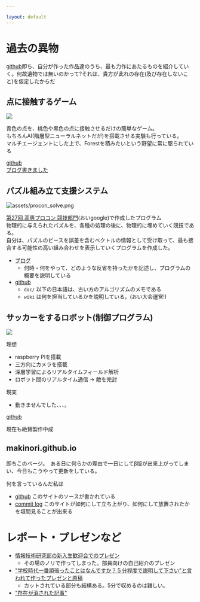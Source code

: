 ```yaml
---

layout: default
---
```



# 過去の異物
[github](https://github.com/i-makinori)即ち、自分が作った作品達のうち、最も力作にあたるものを紹介していく。何故遺物では無いのかって?それは、貴方が此れの存在(及び存在しないこと)を仮定したからだ

## 点に接触するゲーム
![]({{site.url}}/assets/coin_gather_game.png)

青色の点を、桃色や黒色の点に接触させるだけの簡単なゲーム。  
もちろんAI(階層型ニューラルネットだが)を搭載させる実験も行っている。  
マルチエージェントにした上で、Forestを積みたいという野望に常に駆られている  

[github](https://github.com/i-makinori/coin_gather_game)  
[ブログ書きました](http://ikemaki.hatenablog.com/entry/2017/07/21/192159)


## パズル組み立て支援システム
![assets/procon_solve.png]({{site.url}}/assets/procon_solve.png)

[第27回 高専プロコン 競技部門](https://www.google.co.jp/search?q=%E7%AC%AC27%E5%9B%9E+%E9%AB%98%E5%B0%82%E3%83%97%E3%83%AD%E3%82%B3%E3%83%B3+%E7%AB%B6%E6%8A%80%E9%83%A8%E9%96%80)(おいgoogle)で作成したプログラム  
物理的に与えられたパズルを、各種の処理の後に、物理的に埋めていく競技である。  
自分は、パズルのピースを誤差を含むベクトルの情報として受け取って、最も接合する可能性の高い組み合わせを表示していくプログラムを作成した。  

- [ブログ](http://ikemaki.hatenablog.com/entry/2016/10/10/234703)
  - 何時・何をやって、どのような反省を持ったかを記述し、プログラムの概要を説明している
- [github](https://github.com/i-makinori/procon_solve)
  - `doc/` 以下の日本語は、古い方のアルゴリズムのメモである
  - `wiki` は何を担当しているかを説明している。(おい大会運営!)


## サッカーをするロボット(制御プログラム)
![]({{site.url}}/assets/soccer_robo.png)

理想
- raspberry PIを搭載
- 三方向にカメラを搭載
- 深層学習によるリアルタイムフィールド解析
- ロボット間のリアルタイム通信
-> 敵を完封

現実
- 動きませんでした、、、。

[github](https://github.com/i-makinori/redsight)

現在も絶賛製作中成


## makinori.github.io
即ちこのページ。　ある日に何らかの理由で一日にしてβ版が出来上がってしまい、今日もこうやって更新をしている。

何を言っているんだ私は

- [github](https://github.com/i-makinori/i-makinori.github.io) このサイトのソースが書かれている
- [commit log](https://github.com/i-makinori/i-makinori.github.io/commits) このサイトが如何にして立ち上がり、如何にして放置されたかを垣間見ることが出来る

# レポート・プレゼンなど

- [情報技術研究部の新入生歓迎会でのプレゼン]({{site.url}}/assets/welcome_presen.pdf)
  - その場のノリで作ってしまった。部員向けの自己紹介のプレゼン
- ["学校時代一番頑張ったことはなんですか？５分程度で説明して下さい"と言われて作ったプレゼンと原稿]({{site.url}}/assets/5min_intro.pdf)
  - カットされている部分も結構ある。5分で収めるのは難しい。
- ["存在が消された記事"]({{site.uel}}/404.html)
